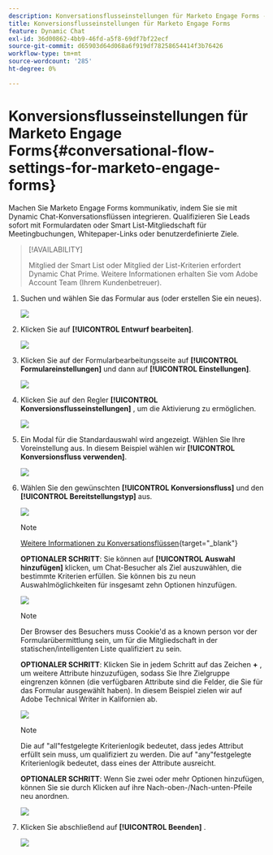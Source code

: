 ```yaml
---
description: Konversationsflusseinstellungen für Marketo Engage Forms - Marketo-Dokumente - Produktdokumentation
title: Konversionsflusseinstellungen für Marketo Engage Forms
feature: Dynamic Chat
exl-id: 36d00862-4bb9-46fd-a5f8-69df7bf22ecf
source-git-commit: d65903d64d068a6f919df78258654414f3b76426
workflow-type: tm+mt
source-wordcount: '285'
ht-degree: 0%

---
```


# Konversionsflusseinstellungen für Marketo Engage Forms{#conversational-flow-settings-for-marketo-engage-forms}

Machen Sie Marketo Engage Forms kommunikativ, indem Sie sie mit Dynamic Chat-Konversationsflüssen integrieren. Qualifizieren Sie Leads sofort mit Formulardaten oder Smart List-Mitgliedschaft für Meetingbuchungen, Whitepaper-Links oder benutzerdefinierte Ziele.

>[!AVAILABILITY]
>
>Mitglied der Smart List oder Mitglied der List-Kriterien erfordert Dynamic Chat Prime. Weitere Informationen erhalten Sie vom Adobe Account Team (Ihrem Kundenbetreuer).

1. Suchen und wählen Sie das Formular aus (oder erstellen Sie ein neues).

   ![](assets/conversational-flow-settings-1.png)

1. Klicken Sie auf **[!UICONTROL Entwurf bearbeiten]**.

   ![](assets/conversational-flow-settings-2.png)

1. Klicken Sie auf der Formularbearbeitungsseite auf **[!UICONTROL Formulareinstellungen]** und dann auf **[!UICONTROL Einstellungen]**.

   ![](assets/conversational-flow-settings-3.png)

1. Klicken Sie auf den Regler **[!UICONTROL Konversionsflusseinstellungen]** , um die Aktivierung zu ermöglichen.

   ![](assets/conversational-flow-settings-4.png)

1. Ein Modal für die Standardauswahl wird angezeigt. Wählen Sie Ihre Voreinstellung aus. In diesem Beispiel wählen wir **[!UICONTROL Konversionsfluss verwenden]**.

   ![](assets/conversational-flow-settings-5.png)

1. Wählen Sie den gewünschten **[!UICONTROL Konversionsfluss]** und den **[!UICONTROL Bereitstellungstyp]** aus.

   ![](assets/conversational-flow-settings-6.png)

   >[!NOTE]
   >
   >[Weitere Informationen zu Konversationsflüssen](/help/marketo/product-docs/demand-generation/dynamic-chat/automated-chat/conversational-flow-overview.md){target="_blank"}

   **OPTIONALER SCHRITT**: Sie können auf **[!UICONTROL Auswahl hinzufügen]** klicken, um Chat-Besucher als Ziel auszuwählen, die bestimmte Kriterien erfüllen. Sie können bis zu neun Auswahlmöglichkeiten für insgesamt zehn Optionen hinzufügen.

   ![](assets/conversational-flow-settings-7.png)

   >[!NOTE]
   >
   >Der Browser des Besuchers muss Cookie&#39;d as a known person vor der Formularübermittlung sein, um für die Mitgliedschaft in der statischen/intelligenten Liste qualifiziert zu sein.

   **OPTIONALER SCHRITT**: Klicken Sie in jedem Schritt auf das Zeichen **+** , um weitere Attribute hinzuzufügen, sodass Sie Ihre Zielgruppe eingrenzen können (die verfügbaren Attribute sind die Felder, die Sie für das Formular ausgewählt haben). In diesem Beispiel zielen wir auf Adobe Technical Writer in Kalifornien ab.

   ![](assets/conversational-flow-settings-8.png)

   >[!NOTE]
   >
   >Die auf &quot;all&quot;festgelegte Kriterienlogik bedeutet, dass jedes Attribut erfüllt sein muss, um qualifiziert zu werden. Die auf &quot;any&quot;festgelegte Kriterienlogik bedeutet, dass eines der Attribute ausreicht.

   **OPTIONALER SCHRITT**: Wenn Sie zwei oder mehr Optionen hinzufügen, können Sie sie durch Klicken auf ihre Nach-oben-/Nach-unten-Pfeile neu anordnen.

   ![](assets/conversational-flow-settings-9.png)

1. Klicken Sie abschließend auf **[!UICONTROL Beenden]** .

   ![](assets/conversational-flow-settings-10.png)
